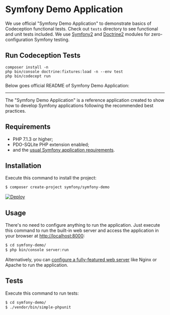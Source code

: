 Symfony Demo Application
========================

We use official "Symfony Demo Application" to demonstrate basics of Codeception functional tests. Check out `tests` directory to see functional and unit tests included. We use [Symfony2](http://codeception.com/docs/modules/Symfony2) and [Doctrine2](http://codeception.com/docs/modules/Doctrine2) modules for zero-configuration Symfony testing.

## Run Codeception Tests

```
composer install -n
php bin/console doctrine:fixtures:load -n --env test
php bin/codecept run
```

Below goes official README of Symfony Demo Application:

---

The "Symfony Demo Application" is a reference application created to show how
to develop Symfony applications following the recommended best practices.

Requirements
------------

  * PHP 7.1.3 or higher;
  * PDO-SQLite PHP extension enabled;
  * and the [usual Symfony application requirements][1].

Installation
------------

Execute this command to install the project:

```bash
$ composer create-project symfony/symfony-demo
```

[![Deploy](https://www.herokucdn.com/deploy/button.png)](https://heroku.com/deploy)

Usage
-----

There's no need to configure anything to run the application. Just execute this
command to run the built-in web server and access the application in your
browser at <http://localhost:8000>:

```bash
$ cd symfony-demo/
$ php bin/console server:run
```

Alternatively, you can [configure a fully-featured web server][2] like Nginx
or Apache to run the application.

Tests
-----

Execute this command to run tests:

```bash
$ cd symfony-demo/
$ ./vendor/bin/simple-phpunit
```

[1]: https://symfony.com/doc/current/reference/requirements.html
[2]: https://symfony.com/doc/current/cookbook/configuration/web_server_configuration.html
